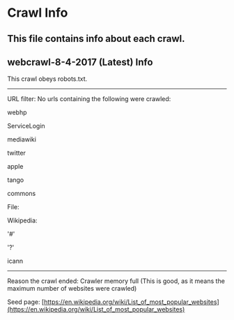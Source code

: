 # Crawl Info
This file contains info about each crawl.
----------------------------------------
## webcrawl-8-4-2017 (Latest) Info
This crawl obeys robots.txt.

-------------------------------------
URL filter:
No urls containing the following were crawled:

webhp

ServiceLogin

mediawiki

twitter

apple

tango

commons

File:

Wikipedia:

'#'

'?'

icann

-------------------------------------

Reason the crawl ended: Crawler memory full (This is good, as it means the maximum number of websites were crawled)

Seed page: [https://en.wikipedia.org/wiki/List_of_most_popular_websites](https://en.wikipedia.org/wiki/List_of_most_popular_websites)

